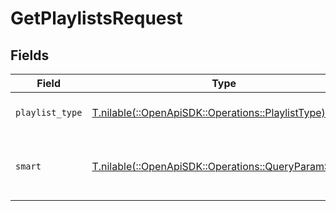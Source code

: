 # GetPlaylistsRequest


## Fields

| Field                                                                                              | Type                                                                                               | Required                                                                                           | Description                                                                                        |
| -------------------------------------------------------------------------------------------------- | -------------------------------------------------------------------------------------------------- | -------------------------------------------------------------------------------------------------- | -------------------------------------------------------------------------------------------------- |
| `playlist_type`                                                                                    | [T.nilable(::OpenApiSDK::Operations::PlaylistType)](../../models/operations/playlisttype.md)       | :heavy_minus_sign:                                                                                 | limit to a type of playlist.                                                                       |
| `smart`                                                                                            | [T.nilable(::OpenApiSDK::Operations::QueryParamSmart)](../../models/operations/queryparamsmart.md) | :heavy_minus_sign:                                                                                 | type of playlists to return (default is all).                                                      |